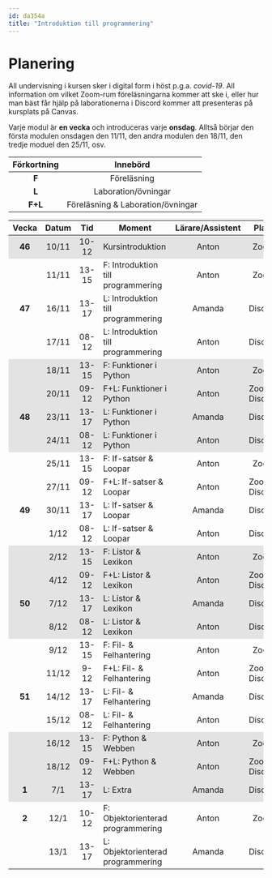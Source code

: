 ```yaml
---
id: da354a
title: "Introduktion till programmering"
---
```


# Planering

All undervisning i kursen sker i digital form i höst p.g.a. *covid-19*. All information om vilket Zoom-rum föreläsningarna kommer att ske i, eller hur man bäst får hjälp på laborationerna i Discord kommer att presenteras på kursplats på Canvas.

Varje modul är **en vecka** och introduceras varje **onsdag**. Alltså börjar den första modulen onsdagen den 11/11, den andra modulen den 18/11, den tredje moduel den 25/11, osv.

| Förkortning | Innebörd |
|:-----:|:-----:|
|**F** | Föreläsning |
|**L** | Laboration/övningar |
|**F+L** | Föreläsning & Laboration/övningar |

<style>
#plan-table tr.odd {
    background-color: rgba(0, 0, 0, 0.1);
}

#plan-table tr td {
    text-align: center;
}

#plan-table tr td:nth-child(4) {
    text-align: left;
}
#plan-table tr td:first-child {
    font-weight: bold;
}

</style>

<table id="plan-table">
	<thead>
		<tr>
			<th>Vecka</th>
			<th>Datum</th>
			<th>Tid</th>
			<th>Moment</th>
			<th>Lärare/Assistent</th>
			<th>Plats</th>
            <th>Modul</th>
		</tr>
	</thead>
	<tbody>
		<tr class="odd">
			<td>46</td>
			<td>10/11</td>
			<td>10-12</td>
			<td>Kursintroduktion</td>
			<td>Anton</td>
			<td>Zoom</td>
            <td></td>
		</tr>
		<tr>
            <td></td>
			<td>11/11</td>
			<td>13-15</td>
			<td>F: Introduktion till programmering</td>
			<td>Anton</td>
			<td>Zoom</td>
            <td rowspan="3">1</td>
		</tr>
		<tr>
			<td>47</td>
			<td>16/11</td>
			<td>13-17</td>
			<td>L: Introduktion till programmering</td>
			<td>Amanda</td>
			<td>Discord</td>
		</tr>
		<tr>
            <td></td>
			<td>17/11</td>
			<td>08-12</td>
			<td>L: Introduktion till programmering</td>
			<td>Anton</td>
			<td>Discord</td>
		</tr>
		<tr class="odd">
            <td></td>
			<td>18/11</td>
			<td>13-15</td>
			<td>F: Funktioner i Python</td>
			<td>Anton</td>
			<td>Zoom</td>
            <td rowspan="4">2</td>
		</tr>
		<tr class="odd">
            <td></td>
			<td>20/11</td>
			<td>09-12</td>
			<td>F+L: Funktioner i Python</td>
			<td>Anton</td>
			<td>Zoom + Discord</td>
		</tr>
		<tr class="odd">
			<td>48</td>
			<td>23/11</td>
			<td>13-17</td>
			<td>L: Funktioner i Python</td>
			<td>Amanda</td>
			<td>Discord</td>
		</tr>
		<tr class="odd">
            <td></td>
			<td>24/11</td>
			<td>08-12</td>
			<td>L: Funktioner i Python</td>
			<td>Anton</td>
			<td>Discord</td>
		</tr>
		<tr>
            <td></td>
			<td>25/11</td>
			<td>13-15</td>
			<td>F: If-satser &amp; Loopar</td>
			<td>Anton</td>
			<td>Zoom</td>
            <td rowspan="4">3</td>
		</tr>
		<tr>
            <td></td>
			<td>27/11</td>
			<td>09-12</td>
			<td>F+L: If-satser &amp; Loopar</td>
			<td>Anton</td>
			<td>Zoom + Discord</td>
		</tr>
		<tr>
			<td>49</td>
			<td>30/11</td>
			<td>13-17</td>
			<td>L: If-satser &amp; Loopar</td>
			<td>Amanda</td>
			<td>Discord</td>
		</tr>
		<tr>
            <td></td>
			<td>1/12</td>
			<td>08-12</td>
			<td>L: If-satser &amp; Loopar</td>
			<td>Anton</td>
			<td>Discord</td>
		</tr>
		<tr class="odd">
            <td></td>
			<td>2/12</td>
			<td>13-15</td>
			<td>F: Listor &amp; Lexikon</td>
			<td>Anton</td>
			<td>Zoom</td>
            <td rowspan="4">4</td>
		</tr>
		<tr class="odd">
            <td></td>
			<td>4/12</td>
			<td>09-12</td>
			<td>F+L: Listor &amp; Lexikon</td>
			<td>Anton</td>
			<td>Zoom + Discord</td>
		</tr>
		<tr class="odd">
			<td>50</td>
			<td>7/12</td>
			<td>13-17</td>
			<td>L: Listor &amp; Lexikon</td>
			<td>Amanda</td>
			<td>Discord</td>
		</tr>
		<tr class="odd">
            <td></td>
			<td>8/12</td>
			<td>08-12</td>
			<td>L: Listor &amp; Lexikon</td>
			<td>Anton</td>
			<td>Discord</td>
		</tr>
		<tr>
            <td></td>
			<td>9/12</td>
			<td>13-15</td>
			<td>F: Fil- &amp; Felhantering</td>
			<td>Anton</td>
			<td>Zoom</td>
            <td rowspan="4">5</td>
		</tr>
		<tr>
            <td></td>
			<td>11/12</td>
			<td>9-12</td>
			<td>F+L: Fil- &amp; Felhantering</td>
			<td>Anton</td>
			<td>Zoom + Discord</td>
		</tr>
		<tr>
			<td>51</td>
			<td>14/12</td>
			<td>13-17</td>
			<td>L: Fil- &amp; Felhantering</td>
			<td>Amanda</td>
			<td>Discord</td>
		</tr>
		<tr>
            <td></td>
			<td>15/12</td>
			<td>08-12</td>
			<td>L: Fil- &amp; Felhantering</td>
			<td>Anton</td>
			<td>Discord</td>
		</tr>
		<tr class="odd">
            <td></td>
			<td>16/12</td>
			<td>13-15</td>
			<td>F: Python &amp; Webben</td>
			<td>Anton</td>
			<td>Zoom</td>
            <td rowspan="3">6</td>
		</tr>
		<tr class="odd">
            <td></td>
			<td>18/12</td>
			<td>09-12</td>
			<td>F+L: Python &amp; Webben</td>
			<td>Anton</td>
			<td>Zoom + Discord</td>
		</tr>
		<tr class="odd">
			<td>1</td>
			<td>7/1</td>
			<td>13-17</td>
			<td>L: Extra</td>
			<td>Amanda</td>
			<td>Discord</td>
		</tr>
		<tr>
			<td>2</td>
			<td>12/1</td>
			<td>10-12</td>
			<td>F: Objektorienterad programmering</td>
			<td>Anton</td>
			<td>Zoom</td>
            <td rowspan="2">7</td>
		</tr>
		<tr>
            <td></td>
			<td>13/1</td>
			<td>13-17</td>
			<td>L: Objektorienterad programmering</td>
			<td>Amanda</td>
			<td>Discord</td>
		</tr>
	</tbody>
</table>

<!--
|:-----:|:-----:|:-----:|------------------------------------|------------------|----------------|
| Vecka | Datum |  Tid  | Moment                             | Lärare/Assistent | Plats          |
|:-----:|:-----:|:-----:|------------------------------------|:----------------:|:--------------:|
|   46  | 10/11 | 10-12 | Kursintroduktion                   | Anton            | Zoom           |
|       | 11/11 | 13-15 | F: Introduktion till programmering | Anton            | Zoom           |
|   47  | 16/11 | 13-17 | L: Introduktion till programmering | Amanda           | Discord        |
|       | 17/11 | 08-12 | L: Introduktion till programmering | Anton            | Discord        |
|       | 18/11 | 13-15 | F: Funktioner i Python             | Anton            | Zoom           |
|       | 20/11 | 09-12 | F+L: Funktioner i Python           | Anton            | Zoom + Discord |
|   48  | 23/11 | 13-17 | L: Funktioner i Python             | Amanda           | Discord        |
|       | 24/11 | 08-12 | L: Funktioner i Python             | Anton            | Discord        |
|       | 25/11 | 13-15 | F: If-satser & Loopar              | Anton            | Zoom           |
|       | 27/11 | 09-12 | F+L: If-satser & Loopar            | Anton            | Zoom + Discord |
|   49  | 30/11 | 13-17 | L: If-satser & Loopar              | Amanda           | Discord        |
|       |  1/12 | 08-12 | L: If-satser & Loopar              | Anton            | Discord        |
|       |  2/12 | 13-15 | F: Listor & Lexikon                | Anton            | Zoom           |
|       |  4/12 | 09-12 | F+L: Listor & Lexikon              | Anton            | Zoom + Discord |
|   50  |  7/12 | 13-17 | L: Listor & Lexikon                | Amanda           | Discord        |
|       | 8/12  | 08-12 | L: Listor & Lexikon                | Anton            | Discord        |
|       | 9/12  | 13-15 | F: Fil- & Felhantering             | Anton            | Zoom           |
|       | 11/12 | 9-12  | F+L: Fil- & Felhantering           | Anton            | Zoom + Discord |
| 51    | 14/12 | 13-17 | L: Fil- & Felhantering             | Amanda           | Discord        |
|       | 15/12 | 08-12 | L: Fil- & Felhantering             | Anton            | Discord        |
|       | 16/12 | 13-15 | F: Python & Webben                 | Anton            | Zoom           |
|       | 18/12 | 09-12 | F+L: Python & Webben               | Anton            | Zoom + Discord |
| 1     | 7/1   | 13-17 | L: Extra                           | Amanda           | Discord        |
| 2     | 12/1  | 10-12 | F: Objektorienterad programmering  | Anton            | Zoom           |
|       | 13/1  | 13-17 | L: Objektorienterad programmering  | Amanda           | Discord        |
-->